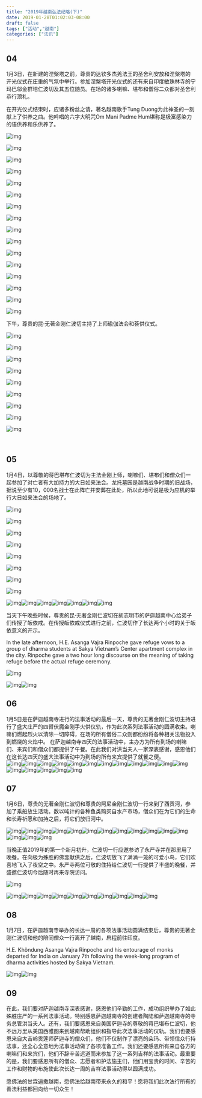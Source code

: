 ```yaml
---
title: "2019年越南弘法纪略(下)"
date: 2019-01-28T01:02:03-08:00
draft: false
tags: ["活动","越南"]
categories: ["法讯"]
---
```



##  04 



  1月3日，在新建的涅槃塔之前，尊贵的达钦多杰羌法王的圣舍利安放和涅槃塔的开光仪式在庄重的气氛中举行。参加涅槃塔开光仪式的还有来自印度敏珠林寺的宁玛巴邬金群培仁波切及其五位随员。在场的诸多喇嘛、堪布和僧俗二众都对圣舍利恭行顶礼。

  在开光仪式结束时，应诸多粉丝之请，著名越南歌手Tung Duong为此神圣的一刻献上了供养之曲。他吟唱的六字大明咒Om Mani Padme Hum堪称是极富感染力的语供养和乐供养了。

 



![img](https://mmbiz.qpic.cn/mmbiz_jpg/jZ6aUbzt6IQMOYla8ESDXseRQRKIAH7XicUGSo5z3WiaB81WToscXeb8mRR7RQR6ohk58tpJmUQ6AHa4D7HIQicsA/640?wx_fmt=jpeg&wxfrom=5&wx_lazy=1&wx_co=1)

![img](https://mmbiz.qpic.cn/mmbiz_jpg/jZ6aUbzt6IQMOYla8ESDXseRQRKIAH7Xglfww4p9WX3gTib4SDEiaawOjfyqO683icicWIO4jqC3UdB9vtYTFWXBhA/640?wx_fmt=jpeg&wxfrom=5&wx_lazy=1&wx_co=1)

![img](https://mmbiz.qpic.cn/mmbiz_jpg/jZ6aUbzt6IQMOYla8ESDXseRQRKIAH7XlHHw2F94uOI0XjxlIMvjS8uvKHdHMflEOvwJ8KyeWQeic3uvhTMwv1Q/640?wx_fmt=jpeg&wxfrom=5&wx_lazy=1&wx_co=1)

![img](https://mmbiz.qpic.cn/mmbiz_jpg/jZ6aUbzt6IQMOYla8ESDXseRQRKIAH7XRNomGvNqsK5wA8ctiaQfMdVWJXoAZ4ibWgU8lSksAqMSkwIbnoblpV2Q/640?wx_fmt=jpeg&wxfrom=5&wx_lazy=1&wx_co=1)

![img](https://mmbiz.qpic.cn/mmbiz_jpg/jZ6aUbzt6IQMOYla8ESDXseRQRKIAH7XPqibFPmn7Q1r0CTMXcFBAzicTTotdUCO0cUKiaqVk8AdLGibs2WUb473dg/640?wx_fmt=jpeg&wxfrom=5&wx_lazy=1&wx_co=1)

![img](https://mmbiz.qpic.cn/mmbiz_jpg/jZ6aUbzt6IQMOYla8ESDXseRQRKIAH7XbxEWaPoLmXQ8bQK2JkIm44F0mBF3ZZBsVoUcU2d7Yv1WZ48s486t6g/640?wx_fmt=jpeg&wxfrom=5&wx_lazy=1&wx_co=1)

![img](https://mmbiz.qpic.cn/mmbiz_jpg/jZ6aUbzt6IQMOYla8ESDXseRQRKIAH7Xvvkor37WWjOHo9icnaQAX45xJb8U6HvFiacGQdnkASw7PHtt0mZlu6ug/640?wx_fmt=jpeg&wxfrom=5&wx_lazy=1&wx_co=1)

![img](https://mmbiz.qpic.cn/mmbiz_jpg/jZ6aUbzt6IQMOYla8ESDXseRQRKIAH7XVKGFJicg0icHcfdoHVkNUMibJHbZeWbXhicib6aXjWc5vBgyibVsZyquR1Tw/640?wx_fmt=jpeg&wxfrom=5&wx_lazy=1&wx_co=1)

![img](https://mmbiz.qpic.cn/mmbiz_jpg/jZ6aUbzt6IQMOYla8ESDXseRQRKIAH7XUz4OvS1fWzJbzhpgnSicViabbkCLXNtCdaAbHPBmib9Wzkoa9CbhH2gbQ/640?wx_fmt=jpeg&wxfrom=5&wx_lazy=1&wx_co=1)

![img](https://mmbiz.qpic.cn/mmbiz_jpg/jZ6aUbzt6IQMOYla8ESDXseRQRKIAH7Xrknj8542jGIUQ2pt4GwEia4ZLrC5aPLD159RfpuVHAicoktIDH9tSr6w/640?wx_fmt=jpeg&wxfrom=5&wx_lazy=1&wx_co=1)

![img](https://mmbiz.qpic.cn/mmbiz_jpg/jZ6aUbzt6IQMOYla8ESDXseRQRKIAH7XClHyppR3DHfmTFmLUTiahtgicHwDE9DtQkSoD0lFRhicmFGbbibC3wrk4g/640?wx_fmt=jpeg&wxfrom=5&wx_lazy=1&wx_co=1)

![img](https://mmbiz.qpic.cn/mmbiz_jpg/jZ6aUbzt6IQMOYla8ESDXseRQRKIAH7XJ0fdLO8vc2yUTiaibgWbjicmFXPq7uBhNGaxHSCbdgCh6ibNUl6C4nhlRQ/640?wx_fmt=jpeg&wxfrom=5&wx_lazy=1&wx_co=1)

![img](https://mmbiz.qpic.cn/mmbiz_jpg/jZ6aUbzt6IQMOYla8ESDXseRQRKIAH7XyFlU8Fsg94oZvYgHIhDtB83RqmvF9u55Dz8SvNYiaGMV8J4xjy3Y1WA/640?wx_fmt=jpeg&wxfrom=5&wx_lazy=1&wx_co=1)

![img](https://mmbiz.qpic.cn/mmbiz_jpg/jZ6aUbzt6IQMOYla8ESDXseRQRKIAH7XpeN5qcQQvJ9shdiczC9flLtLr66YQXicbgSyLron1sLNCWw1SuDzGXgg/640?wx_fmt=jpeg&wxfrom=5&wx_lazy=1&wx_co=1)

![img](https://mmbiz.qpic.cn/mmbiz_jpg/jZ6aUbzt6IQMOYla8ESDXseRQRKIAH7XiaYa19GGccl5amVDbHia6iaIu4SN3mAcnYuuNB8jd1mRhgqjoxWlJfqsQ/640?wx_fmt=jpeg&wxfrom=5&wx_lazy=1&wx_co=1)

![img](https://mmbiz.qpic.cn/mmbiz_jpg/jZ6aUbzt6IQMOYla8ESDXseRQRKIAH7XohAxTAIXSqhwMf5XIdkV55304pBMZCxfKNU7RXK2KnFqjyLv6nzx0A/640?wx_fmt=jpeg&wxfrom=5&wx_lazy=1&wx_co=1)



  下午，尊贵的昆·无著金刚仁波切主持了上师瑜伽法会和荟供仪式。



![img](https://mmbiz.qpic.cn/mmbiz_jpg/jZ6aUbzt6IQMOYla8ESDXseRQRKIAH7X8gUjYduXWp2jnxA3hhaZniaV05m7oq4datJ8PEpEMLUjHDS4ERMlRXg/640?wx_fmt=jpeg&wxfrom=5&wx_lazy=1&wx_co=1)

![img](https://mmbiz.qpic.cn/mmbiz_jpg/jZ6aUbzt6IQMOYla8ESDXseRQRKIAH7Xcle6lfmibomGf4ZIe2fPyNVZePQ2OWMhQcURGsZATSWlkrHG8qI4SBQ/640?wx_fmt=jpeg&wxfrom=5&wx_lazy=1&wx_co=1)

![img](https://mmbiz.qpic.cn/mmbiz_jpg/jZ6aUbzt6IQMOYla8ESDXseRQRKIAH7X4cZicb7Ric8yAJHwteibPWUWv5sG2neicVFicCo6hNhljl43j2fHYqPqP3Q/640?wx_fmt=jpeg&wxfrom=5&wx_lazy=1&wx_co=1)

![img](https://mmbiz.qpic.cn/mmbiz_jpg/jZ6aUbzt6IQMOYla8ESDXseRQRKIAH7XEiaUvNkibjgibmT7mUgjiaUwrUK7C4NsSteDZnkiaObsP1CwWQUCkKqzWQQ/640?wx_fmt=jpeg&wxfrom=5&wx_lazy=1&wx_co=1)

![img](https://mmbiz.qpic.cn/mmbiz_jpg/jZ6aUbzt6IQMOYla8ESDXseRQRKIAH7Xe5kRh4xgXM7QA4p2AtHYia7bAXM8iaJ2poPbsj9RoBneNRkOeFpK9d7A/640?wx_fmt=jpeg&wxfrom=5&wx_lazy=1&wx_co=1)

![img](https://mmbiz.qpic.cn/mmbiz_jpg/jZ6aUbzt6IQMOYla8ESDXseRQRKIAH7XjyKxE3zxR4W5ddZGliaLlQom0O1E5pczO42WrV7qAGlBfB5iaefqytdQ/640?wx_fmt=jpeg&wxfrom=5&wx_lazy=1&wx_co=1)

![img](https://mmbiz.qpic.cn/mmbiz_jpg/jZ6aUbzt6IQMOYla8ESDXseRQRKIAH7XSmhFB4SVWgRxPakG7CDX5ofxZ6etGXavibXJL75LkO0icwph1PrMh5fQ/640?wx_fmt=jpeg&wxfrom=5&wx_lazy=1&wx_co=1)

![img](https://mmbiz.qpic.cn/mmbiz_jpg/jZ6aUbzt6IQMOYla8ESDXseRQRKIAH7XAOgGmLMKbUw4ibnBB5Mb1GJAwmTicU1fAribQPib5cyE3g1DpSYibgxhq9g/640?wx_fmt=jpeg&wxfrom=5&wx_lazy=1&wx_co=1)

![img](https://mmbiz.qpic.cn/mmbiz_jpg/jZ6aUbzt6IQMOYla8ESDXseRQRKIAH7XQy5ibR6zUAVgotibDQ9jCnsndO5iavY890icj1iabCaKKksuzf9KicTfiaWjQ/640?wx_fmt=jpeg&wxfrom=5&wx_lazy=1&wx_co=1)

​                                          

## 05

  

  1月4日，以尊敬的蒋巴堪布仁波切为主法金刚上师，喇嘛们、堪布们和僧众们一起参加了对亡者有大加持力的大日如来法会。龙托墓园是越南战争时期的旧战场，据说至少有10，000名战士在此阵亡并安葬在此处，所以此地可说是极为应机的举行大日如来法会的场地了。



![img](https://mmbiz.qpic.cn/mmbiz_jpg/jZ6aUbzt6IQMOYla8ESDXseRQRKIAH7XZOv4eR8a6AtKQRFk986qyJ2pC5jol1xvdot0P2Tuia0Pe3ZcQyib7qOA/640?wx_fmt=jpeg&wxfrom=5&wx_lazy=1&wx_co=1)

![img](https://mmbiz.qpic.cn/mmbiz_jpg/jZ6aUbzt6IQMOYla8ESDXseRQRKIAH7XL0yEKkJCSDRJNTcuib6MEHIo1Q5Seibf2lLoMlePpTjJ8llafzKdn8cA/640?wx_fmt=jpeg&wxfrom=5&wx_lazy=1&wx_co=1)

![img](https://mmbiz.qpic.cn/mmbiz_jpg/jZ6aUbzt6IQMOYla8ESDXseRQRKIAH7X7AnYHsPRjjewnJErPah8tRm8bAKYLMWpgxZwnmsKGhu8PujEZHlUibQ/640?wx_fmt=jpeg&wxfrom=5&wx_lazy=1&wx_co=1)

![img](https://mmbiz.qpic.cn/mmbiz_jpg/jZ6aUbzt6IQMOYla8ESDXseRQRKIAH7X2SnYHyBVicD674sDuhAjgvBzfDMpoOAKibqWYmDdaXicSCDxKnxrfODOA/640?wx_fmt=jpeg&wxfrom=5&wx_lazy=1&wx_co=1)

![img](https://mmbiz.qpic.cn/mmbiz_jpg/jZ6aUbzt6IQMOYla8ESDXseRQRKIAH7XabvfXyOE24NPwKxm0xibm0xRJicG4sgPfRnTsfD6cQuRGxVXiaqzZucuQ/640?wx_fmt=jpeg&wxfrom=5&wx_lazy=1&wx_co=1)

![img](https://mmbiz.qpic.cn/mmbiz_jpg/jZ6aUbzt6IQMOYla8ESDXseRQRKIAH7XCmKYBCkjD6EptOqOEgLvJdiaIsNZWb2cdlTkodWgiasibNxibYtqm1Pic1g/640?wx_fmt=jpeg&wxfrom=5&wx_lazy=1&wx_co=1)

![img](https://mmbiz.qpic.cn/mmbiz_jpg/jZ6aUbzt6IQMOYla8ESDXseRQRKIAH7XrYpsxWFJvSJbKsqYdbCXQmA23ohaB9ghWgNAy0geJmpPicKGYQsS9UQ/640?wx_fmt=jpeg&wxfrom=5&wx_lazy=1&wx_co=1)

![img](https://mmbiz.qpic.cn/mmbiz_jpg/jZ6aUbzt6IQMOYla8ESDXseRQRKIAH7XLmRNRv07Q2IAgZsUUmibFkzGgosHDD75iaicEoD7ia9K8HQR61PqAfyzaw/640?wx_fmt=jpeg&wxfrom=5&wx_lazy=1&wx_co=1)

![img](https://mmbiz.qpic.cn/mmbiz_jpg/jZ6aUbzt6IQMOYla8ESDXseRQRKIAH7XFTlgXGDpryHXe0icMScibuVhvBOXhL5CUP2OrLDlMib38rFZYICAK7gfQ/640?wx_fmt=jpeg&wxfrom=5&wx_lazy=1&wx_co=1)![img](https://mmbiz.qpic.cn/mmbiz_jpg/jZ6aUbzt6IQMOYla8ESDXseRQRKIAH7XkaZwJ1nxzZwAsPiafqqZIibtCibnhQYkwQZx48ibJbUDHJReGuaiafFq7Gw/640?wx_fmt=jpeg&wxfrom=5&wx_lazy=1&wx_co=1)![img](https://mmbiz.qpic.cn/mmbiz_jpg/jZ6aUbzt6IQMOYla8ESDXseRQRKIAH7XuZjPL01JficaXFNEnx5rlPLHAlannZJwuqEUeBaVUAG5GzgTLW9owiag/640?wx_fmt=jpeg&wxfrom=5&wx_lazy=1&wx_co=1)![img](https://mmbiz.qpic.cn/mmbiz_jpg/jZ6aUbzt6IQMOYla8ESDXseRQRKIAH7XhNicOa5Vic7vBkhniaFVpzv7oH8FnwMRr1XMm6OCNZSD64WbnhT3bGjHQ/640?wx_fmt=jpeg&wxfrom=5&wx_lazy=1&wx_co=1)![img](https://mmbiz.qpic.cn/mmbiz_jpg/jZ6aUbzt6IQMOYla8ESDXseRQRKIAH7XZ8KQjQ8zibeEC6cUqgKMF7rXmD5ZOTKzQZIlaVuYZYPsiaTjz0iaGkXicg/640?wx_fmt=jpeg&wxfrom=5&wx_lazy=1&wx_co=1)![img](https://mmbiz.qpic.cn/mmbiz_jpg/jZ6aUbzt6IQMOYla8ESDXseRQRKIAH7XmyYNQd2pYsxdAQ2ic5xhQBZxFAqMRKZozADqibWC4JS5yPhW4ic9jrncg/640?wx_fmt=jpeg&wxfrom=5&wx_lazy=1&wx_co=1)![img](https://mmbiz.qpic.cn/mmbiz_jpg/jZ6aUbzt6IQMOYla8ESDXseRQRKIAH7XGzfevqMfaveeBkxN8GHiaTV2eX7unLLgaibNmhLHQcBJ4dLicSawKbpWw/640?wx_fmt=jpeg&wxfrom=5&wx_lazy=1&wx_co=1)



  当天下午晚些时候，尊贵的昆·无著金刚仁波切在胡志明市的萨迦越南中心给弟子们传授了皈依戒。在传授皈依戒仪式进行之前，仁波切作了长达两个小时的关于皈依意义的开示。

  In the late afternoon, H.E. Asanga Vajra Rinpoche gave refuge vows to a group of dharma students at Sakya Vietnam’s Center apartment complex in the city.  Rinpoche gave a two hour long discourse on the meaning of taking refuge before the actual refuge ceremony.

![img](https://mmbiz.qpic.cn/mmbiz_jpg/jZ6aUbzt6IQMOYla8ESDXseRQRKIAH7X6Y1ibbFMj3tKGUR6KRicUN5odPyzKmpEv4ic8EPsyYY1uVDZl4QUPRdog/640?wx_fmt=jpeg&wxfrom=5&wx_lazy=1&wx_co=1)

![img](https://mmbiz.qpic.cn/mmbiz_jpg/jZ6aUbzt6IQMOYla8ESDXseRQRKIAH7XKLjVy1h8WzqKCaWTCWgTbGrPhuSYCeqwouj7KSNiaUD33CDhjkXvYYQ/640?wx_fmt=jpeg&wxfrom=5&wx_lazy=1&wx_co=1)![img](https://mmbiz.qpic.cn/mmbiz_jpg/jZ6aUbzt6IQMOYla8ESDXseRQRKIAH7X3wKMchwM3wePnfpibKDIRzltSHQZzR3wg9jdZVpwOnFFXq3t1FPJDEg/640?wx_fmt=jpeg&wxfrom=5&wx_lazy=1&wx_co=1)



## 06

​    1月5日是在萨迦越南寺进行的法事活动的最后一天，尊贵的无著金刚仁波切主持进行了盛大庄严的四臂伏魔金刚手火供仪轨，作为此次系列法事活动的圆满收束。喇嘛们燃起烈火以清除一切障碍，在场的所有僧俗二众则都纷纷将各种相关法物投入到燃烧的火焰中。  在萨迦越南寺四天的法事活动中，主办方为所有到场的喇嘛们、来宾们和僧众们都提供了午餐。在此我们对洪当夫人一家深表感谢，感恩他们在这长达四天的盛大法事活动中为到场的所有来宾提供了就餐之便。  
![img](https://mmbiz.qpic.cn/mmbiz_jpg/jZ6aUbzt6IQMOYla8ESDXseRQRKIAH7X9kqFC8exErSnwuiaHOcVB4vPacluEuD6dyFuQnaWA7VsRq4n7PCh7eg/640?wx_fmt=jpeg&wxfrom=5&wx_lazy=1&wx_co=1)![img](https://mmbiz.qpic.cn/mmbiz_jpg/jZ6aUbzt6IQMOYla8ESDXseRQRKIAH7XvTia0Scc9nalDcwagvco3icmHvLBkuIwvrA5DkccOsPH2abQ4kT5pDZg/640?wx_fmt=jpeg&wxfrom=5&wx_lazy=1&wx_co=1)![img](https://mmbiz.qpic.cn/mmbiz_jpg/jZ6aUbzt6IQMOYla8ESDXseRQRKIAH7XURhPJZjibDIhGYS8cqT4dXNLQS82tpKW9DkbzkCVbKYTvuuEsoUDvRg/640?wx_fmt=jpeg&wxfrom=5&wx_lazy=1&wx_co=1)![img](https://mmbiz.qpic.cn/mmbiz_jpg/jZ6aUbzt6IQMOYla8ESDXseRQRKIAH7XaWwRvg50lAkZHBElaU5Hz2eOfIDThlYoXxAFmDEibDlaZ43mDa0UEMQ/640?wx_fmt=jpeg&wxfrom=5&wx_lazy=1&wx_co=1)![img](https://mmbiz.qpic.cn/mmbiz_jpg/jZ6aUbzt6IQMOYla8ESDXseRQRKIAH7XKgC3kLRQVbXOIUlw4v612aWgRVHtPSNWF8wz80XRUUq7Ale4OU8emw/640?wx_fmt=jpeg&wxfrom=5&wx_lazy=1&wx_co=1)![img](https://mmbiz.qpic.cn/mmbiz_jpg/jZ6aUbzt6IQMOYla8ESDXseRQRKIAH7XqGtxw05ryIMZo1picVdPXg6qJdTulX1ut1gTibxvRvCcXAoNg0yLIwAA/640?wx_fmt=jpeg&wxfrom=5&wx_lazy=1&wx_co=1)![img](https://mmbiz.qpic.cn/mmbiz_jpg/jZ6aUbzt6IQMOYla8ESDXseRQRKIAH7XOqeJXwJ3YpvZldf4M0CniaAqYia7PoR58kenMeG0ZnXo4QOfLUNB9Jkg/640?wx_fmt=jpeg&wxfrom=5&wx_lazy=1&wx_co=1)![img](https://mmbiz.qpic.cn/mmbiz_jpg/jZ6aUbzt6IQMOYla8ESDXseRQRKIAH7XukgqKWP9FCHuXAhzyckYJqveRTEuXMhJYo1DnUs5DjCgmYHlAEboQg/640?wx_fmt=jpeg&wxfrom=5&wx_lazy=1&wx_co=1)![img](https://mmbiz.qpic.cn/mmbiz_jpg/jZ6aUbzt6IQMOYla8ESDXseRQRKIAH7X4nzJoRqx9BpicILLhUL3OyQKCVfRlyeQ56HWibSuS97ZvjFQOCXfOTBw/640?wx_fmt=jpeg&wxfrom=5&wx_lazy=1&wx_co=1)![img](https://mmbiz.qpic.cn/mmbiz_jpg/jZ6aUbzt6IQMOYla8ESDXseRQRKIAH7X7aFZ4CtsptQ2K9PYS15fEth6RniadVWkkLcvvdmSs5jv0CI39nUIVhg/640?wx_fmt=jpeg&wxfrom=5&wx_lazy=1&wx_co=1)![img](https://mmbiz.qpic.cn/mmbiz_jpg/jZ6aUbzt6IQMOYla8ESDXseRQRKIAH7XkOOsM21HjZbLnM2BarRYN9MRjKstuwh2tZ5E4BYib3icfG6BXWUBwDlg/640?wx_fmt=jpeg&wxfrom=5&wx_lazy=1&wx_co=1)![img](https://mmbiz.qpic.cn/mmbiz_jpg/jZ6aUbzt6IQMOYla8ESDXseRQRKIAH7XI3KJZI1ic3X4IaTib9xia5oSq3rfAXUvVj1V8Dicr4eTJ9DIhoV4OFvlyg/640?wx_fmt=jpeg&wxfrom=5&wx_lazy=1&wx_co=1)![img](https://mmbiz.qpic.cn/mmbiz_jpg/jZ6aUbzt6IQMOYla8ESDXseRQRKIAH7X7dZGaKSs0bdZVee0lc9NviaJJ7RAOib2rr1uXIBWFAMLs9qE2gatALKg/640?wx_fmt=jpeg&wxfrom=5&wx_lazy=1&wx_co=1)![img](https://mmbiz.qpic.cn/mmbiz_jpg/jZ6aUbzt6IQMOYla8ESDXseRQRKIAH7X7icDiam4iboDiaAbuFNE1Pn1175lqfwHLbSOGBBicibqqq1fn9l0rAlllhEQ/640?wx_fmt=jpeg&wxfrom=5&wx_lazy=1&wx_co=1)![img](https://mmbiz.qpic.cn/mmbiz_jpg/jZ6aUbzt6IQMOYla8ESDXseRQRKIAH7XUy7q7icymRziaWKZLpzFRGTPXrxmLl2MBTdJ5JuBTQF1tIDxg3PWQceg/640?wx_fmt=jpeg&wxfrom=5&wx_lazy=1&wx_co=1)![img](https://mmbiz.qpic.cn/mmbiz_jpg/jZ6aUbzt6IQMOYla8ESDXseRQRKIAH7XicwapkhUWLicBIwktuRwicvQOgb9P08yyK673wHC8vU6ZQvUkiaxzsZN7w/640?wx_fmt=jpeg&wxfrom=5&wx_lazy=1&wx_co=1)![img](https://mmbiz.qpic.cn/mmbiz_jpg/jZ6aUbzt6IQMOYla8ESDXseRQRKIAH7X6uHCAK73JjFhYNiac3CbFewakXn8hP9zwiaQweXYMYFYzC3gxll9UxBg/640?wx_fmt=jpeg&wxfrom=5&wx_lazy=1&wx_co=1)



## 07



  1月6日，尊贵的无著金刚仁波切和尊贵的阿尼金刚仁波切一行来到了西贡河，参加了乘船放生活动。数以吨计的各种鱼类购买自水产市场，僧众们在为它们的生命和长寿祈愿和加持之后，将它们放归河中。

 



![img](https://mmbiz.qpic.cn/mmbiz_jpg/jZ6aUbzt6IQMOYla8ESDXseRQRKIAH7XrCLzqBv1zuK9AyLuYFbPIE2kZFXg8N0uWfYMmzOxyBdTcgPUTOVmicw/640?wx_fmt=jpeg&wxfrom=5&wx_lazy=1&wx_co=1)![img](https://mmbiz.qpic.cn/mmbiz_jpg/jZ6aUbzt6IQMOYla8ESDXseRQRKIAH7XlrVqyoj2ewRE3DTuajBuSmJ0LeWCHxeFtCE2BKwYic45AGTIDMHsBzw/640?wx_fmt=jpeg&wxfrom=5&wx_lazy=1&wx_co=1)![img](https://mmbiz.qpic.cn/mmbiz_jpg/jZ6aUbzt6IQMOYla8ESDXseRQRKIAH7Xajp13AgYrzRBBJEfia3cc6Qf6rUqhex6ialXttX98zo0AZp8WOyyvavA/640?wx_fmt=jpeg&wxfrom=5&wx_lazy=1&wx_co=1)![img](https://mmbiz.qpic.cn/mmbiz_jpg/jZ6aUbzt6IQMOYla8ESDXseRQRKIAH7XWQCDbQPaWQ3J1HbLKgkXuK73iad025xONLnY9OGjSE10YQn6BVPRxjg/640?wx_fmt=jpeg&wxfrom=5&wx_lazy=1&wx_co=1)![img](https://mmbiz.qpic.cn/mmbiz_jpg/jZ6aUbzt6IQMOYla8ESDXseRQRKIAH7XUazI37G6ZS0rghM8hCkhbicjJaSh4B7NSbRnxvWUmFHckQFhdcKgSug/640?wx_fmt=jpeg&wxfrom=5&wx_lazy=1&wx_co=1)![img](https://mmbiz.qpic.cn/mmbiz_jpg/jZ6aUbzt6IQMOYla8ESDXseRQRKIAH7X2Jibomr09sSCia5aPSShPTVLpWsJv0396dZ3GFURvvpwU3ib0pCdJ7Sag/640?wx_fmt=jpeg&wxfrom=5&wx_lazy=1&wx_co=1)![img](https://mmbiz.qpic.cn/mmbiz_jpg/jZ6aUbzt6IQMOYla8ESDXseRQRKIAH7Xl70vJJSxG9JwViabtSCSgoVc2GhZAVJcjtG3ibLmu8wYzjUBVjcqDayQ/640?wx_fmt=jpeg&wxfrom=5&wx_lazy=1&wx_co=1)![img](https://mmbiz.qpic.cn/mmbiz_jpg/jZ6aUbzt6IQMOYla8ESDXseRQRKIAH7XQdoaosbIz3lVgBIO59Bvdvf9TvPZlicMMUuzxWfGGxjBX0icRliabKLiaQ/640?wx_fmt=jpeg&wxfrom=5&wx_lazy=1&wx_co=1)![img](https://mmbiz.qpic.cn/mmbiz_jpg/jZ6aUbzt6IQMOYla8ESDXseRQRKIAH7Xdsmh7otdrjNlRQ8DiaUIBDzcEd3ZtnuHdHPdAKncqhgQOVO5oUQp9SA/640?wx_fmt=jpeg&wxfrom=5&wx_lazy=1&wx_co=1)![img](https://mmbiz.qpic.cn/mmbiz_jpg/jZ6aUbzt6IQMOYla8ESDXseRQRKIAH7XMibpTbWQibwE6lZ2kFr7iaZ4sRq1Wjp2icrhvxicvoboHx3ApgrPlZCzUyg/640?wx_fmt=jpeg&wxfrom=5&wx_lazy=1&wx_co=1)![img](https://mmbiz.qpic.cn/mmbiz_jpg/jZ6aUbzt6IQMOYla8ESDXseRQRKIAH7XahWMGC6bu6B2yxd4ibhI13E5lsKnUZiarXCQ6VXecPSlicTa4wn4XRYgg/640?wx_fmt=jpeg&wxfrom=5&wx_lazy=1&wx_co=1)![img](https://mmbiz.qpic.cn/mmbiz_jpg/jZ6aUbzt6IQMOYla8ESDXseRQRKIAH7XZfDZIgwW3GcG9fghZM3VJJjDRlYAUcpqiaylg9XmpQPVzWc9DUWfbEw/640?wx_fmt=jpeg&wxfrom=5&wx_lazy=1&wx_co=1)![img](https://mmbiz.qpic.cn/mmbiz_jpg/jZ6aUbzt6IQMOYla8ESDXseRQRKIAH7XsRgf58OAdQ2WmAGJ2QgafknicHQoMYLI1QdVpdcDKkqTr7kV0ibgephQ/640?wx_fmt=jpeg&wxfrom=5&wx_lazy=1&wx_co=1)![img](https://mmbiz.qpic.cn/mmbiz_jpg/jZ6aUbzt6IQMOYla8ESDXseRQRKIAH7XhuHzRJHibZNyj1KgGibBqvsCVXeKTvf1wjxVcbCudial4elvjObmtbWWg/640?wx_fmt=jpeg&wxfrom=5&wx_lazy=1&wx_co=1)![img](https://mmbiz.qpic.cn/mmbiz_jpg/jZ6aUbzt6IQMOYla8ESDXseRQRKIAH7X0ibzfkxFkGibVVPKKEiaBIZARYOvpmfvUXyia6B4Z3dbV9WTElrmghDSwg/640?wx_fmt=jpeg&wxfrom=5&wx_lazy=1&wx_co=1)

  当晚正值2019年的第一个新月初升，仁波切一行应邀参访了永严寺并在那里用了晚餐。在向极为殊胜的佛龛献供之后，仁波切放飞了满满一笼的可爱小鸟，它们欢喜地飞入了夜空之中。永严寺两位可敬的住持给仁波切一行提供了丰盛的晚餐，并盛邀仁波切今后随时再来寺院访问。

 



![img](https://mmbiz.qpic.cn/mmbiz_jpg/jZ6aUbzt6IQMOYla8ESDXseRQRKIAH7XcLZ9VWlEpXHpvDIrUBMlTZume6sz8Fs1jiaicAP0IiaEl1h4SRambJf3g/640?wx_fmt=jpeg&wxfrom=5&wx_lazy=1&wx_co=1)

![img](https://mmbiz.qpic.cn/mmbiz_jpg/jZ6aUbzt6IQMOYla8ESDXseRQRKIAH7XzNXW3ibmHlTLGMpd4sRic5SohTvRkoxibUSaNy8FdHtVRNtl0Haic34Lgw/640?wx_fmt=jpeg&wxfrom=5&wx_lazy=1&wx_co=1)![img](https://mmbiz.qpic.cn/mmbiz_jpg/jZ6aUbzt6IQMOYla8ESDXseRQRKIAH7XWfKicyymB7FyM0J9RK987IPfHQNmrWiagy8CE8fDibS7DTKAojiccWmVCg/640?wx_fmt=jpeg&wxfrom=5&wx_lazy=1&wx_co=1)![img](https://mmbiz.qpic.cn/mmbiz_jpg/jZ6aUbzt6IQMOYla8ESDXseRQRKIAH7XicKdRPIbzVth6OCU0PVRqXd0K2MRoUMuQORk2vN3L5Fkx23YoLyElbA/640?wx_fmt=jpeg&wxfrom=5&wx_lazy=1&wx_co=1)![img](https://mmbiz.qpic.cn/mmbiz_jpg/jZ6aUbzt6IQMOYla8ESDXseRQRKIAH7X4L7QB0AAgEX6AxsEVnc5nsc7mxJtwmKK4eNic8JkdID0LPu36FtpcCQ/640?wx_fmt=jpeg&wxfrom=5&wx_lazy=1&wx_co=1)![img](https://mmbiz.qpic.cn/mmbiz_jpg/jZ6aUbzt6IQMOYla8ESDXseRQRKIAH7XMjJIRqGyDshiaDsYKvKfSyS5sAicBcZrcZUw9d9DNysgicibtmV4YFIaLA/640?wx_fmt=jpeg&wxfrom=5&wx_lazy=1&wx_co=1)![img](https://mmbiz.qpic.cn/mmbiz_jpg/jZ6aUbzt6IQMOYla8ESDXseRQRKIAH7XOBQlBUoRhH2uQkZQicvBeuDgZjz2XeS1kmvbWDibAcOnPHQh3yu8TyxQ/640?wx_fmt=jpeg&wxfrom=5&wx_lazy=1&wx_co=1)![img](https://mmbiz.qpic.cn/mmbiz_jpg/jZ6aUbzt6IQMOYla8ESDXseRQRKIAH7Xeickm2jyhNAT1kuTpwRP2icx2t0oQJCMq72fuLUzuR7yRyTT3hTdJibng/640?wx_fmt=jpeg&wxfrom=5&wx_lazy=1&wx_co=1)![img](https://mmbiz.qpic.cn/mmbiz_jpg/jZ6aUbzt6IQMOYla8ESDXseRQRKIAH7XuxQLn2mp5MUBowLb7O9MicYrcFnSwIUvGApl72jm7Hh4TbTq4NwnVibw/640?wx_fmt=jpeg&wxfrom=5&wx_lazy=1&wx_co=1)![img](https://mmbiz.qpic.cn/mmbiz_jpg/jZ6aUbzt6IQMOYla8ESDXseRQRKIAH7XO7W8yQp2ubwtCIuIE4mgXZ0YfU9tLBdwqn8I2uSUfObOiclb1TKQZyQ/640?wx_fmt=jpeg&wxfrom=5&wx_lazy=1&wx_co=1)![img](https://mmbiz.qpic.cn/mmbiz_jpg/jZ6aUbzt6IQMOYla8ESDXseRQRKIAH7XNa8eicWkVhloia1wzIcnKIRfGKR4oX9vXPwN26hJlO7AfAJckgFcFOhg/640?wx_fmt=jpeg&wxfrom=5&wx_lazy=1&wx_co=1)



## 08



  1月7日，在萨迦越南寺举办的长达一周的各项法事活动圆满结束后，尊贵的无著金刚仁波切和他的陪同僧众一行离开了越南，启程前往印度。

H.E. Khöndung Asanga Vajra Rinpoche and his entourage of monks departed for India on January 7th following the week-long program of dharma activities hosted by Sakya Vietnam.  

![img](https://mmbiz.qpic.cn/mmbiz_jpg/jZ6aUbzt6IQMOYla8ESDXseRQRKIAH7XBg60MUa3rgLaAicibENWH7YEIUibtczd3oaj8QR7wH6N4VqaueE1SicP9Q/640?wx_fmt=jpeg&wxfrom=5&wx_lazy=1&wx_co=1)![img](https://mmbiz.qpic.cn/mmbiz_jpg/jZ6aUbzt6IQMOYla8ESDXseRQRKIAH7X7sOiby1eia7yCR63WKGzbalkicelo2UwW3hG6EqEUCP9ZL8qNGm4eV0Zw/640?wx_fmt=jpeg&wxfrom=5&wx_lazy=1&wx_co=1)



## 09



  在此，我们要对萨迦越南寺深表感谢，感恩他们辛勤的工作，成功组织举办了如此殊胜庄严的一系列法事活动。特别感恩萨迦越南寺的创建者陶陆和萨迦越南寺的寺务总管洪当夫人。还有，我们要感恩来自美国萨迦寺的尊敬的蒋巴堪布仁波切，他不远万里从美国西雅图来到越南帮助组织和指导此次法事活动的仪轨。我们也要感恩来自大吉岭贡莲师萨迦寺的僧众们，他们不仅制作了漂亮的朵玛、带领信众行持法事，还全心全意地为法事活动做了各项准备工作。我们还要感恩所有来自各方的喇嘛们和来宾们，他们不辞辛苦远道而来参加了这一系列吉祥的法事活动。最重要的是，我们要感恩所有的僧众、志愿者和护法施主们，他们用宝贵的时间、辛苦的工作和财物的布施使此次长达一周的吉祥法事活动得以圆满成功。

  愿佛法的甘霖遍撒越南，愿佛法给越南带来永久的和平！愿将我们此次法行所有的善法利益都回向给一切众生！

 